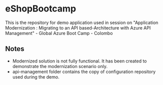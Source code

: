 # eShopBootcamp
This is the repository for demo application used in session on "Application Modernization : Migrating to an API based-Architecture with Azure API Management" - Global Azure Boot Camp - Colombo

Notes
-----
- Modernized solution is not fully functional. It has been created to demonstrate the modernization scenario only.
- api-management folder contains the copy of configuration repository used during the demo.
